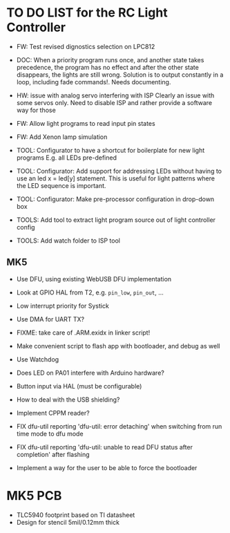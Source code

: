 # TO DO LIST for the RC Light Controller

* FW: Test revised dignostics selection on LPC812

* DOC: When a priority program runs once, and another state takes precedence,
  the program has no effect and after the other state disappears, the lights
  are still wrong. Solution is to output constantly in a loop,
  including fade commands!.
  Needs documenting.

* HW: issue with analog servo interfering with ISP
  Clearly an issue with some servos only. Need to disable ISP and rather provide
  a software way for those

* FW: Allow light programs to read input pin states

* FW: Add Xenon lamp simulation

* TOOL: Configurator to have a shortcut for boilerplate for new light programs
    E.g. all LEDs pre-defined

* TOOL: Configurator: Add support for addressing LEDs without having to use an
    led x = led[y] statement. This is useful for light patterns where the
    LED sequence is important.

* TOOL: Configurator: Make pre-processor configuration in drop-down box

* TOOLS: Add tool to extract light program source out of light controller config

* TOOLS: Add watch folder to ISP tool


## MK5

* Use DFU, using existing WebUSB DFU implementation

* Look at GPIO HAL from T2, e.g. `pin_low`, `pin_out`, ...

* Low interrupt priority for Systick

* Use DMA for UART TX?

* FIXME: take care of .ARM.exidx in linker script!

* Make convenient script to flash app with bootloader, and debug as well

* Use Watchdog

* Does LED on PA01 interfere with Arduino hardware?

* Button input via HAL (must be configurable)

* How to deal with the USB shielding?

* Implement CPPM reader?

* FIX dfu-util reporting 'dfu-util: error detaching' when switching from run time mode to dfu mode
* FIX dfu-util reporting 'dfu-util: unable to read DFU status after completion' after flashing

* Implement a way for the user to be able to force the bootloader

# MK5 PCB

* TLC5940 footprint based on TI datasheet
* Design for stencil 5mil/0.12mm thick
